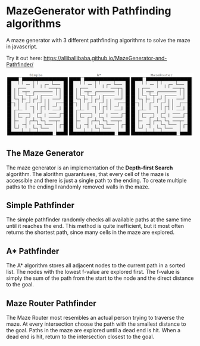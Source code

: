 # MazeGenerator with Pathfinding algorithms
A maze generator with 3 different pathfinding algorithms to solve the maze in javascript.

Try it out here: https://alliballibaba.github.io/MazeGenerator-and-Pathfinder/

![](example.gif)

## The Maze Generator
The maze generator is an implementation of the **Depth-first Search** algorithm. The alorithm guarantuees, 
that every cell of the maze is accessible and there is just a single path to the ending. To create multiple
paths to the ending I randomly removed walls in the maze.

## Simple Pathfinder
The simple pathfinder randomly checks all available paths at the same time until it reaches the end. This method is quite
inefficient, but it most often returns the shortest path, since many cells in the maze are explored.

## A* Pathfinder
The A* algorithm stores all adjacent nodes to the current path in a sorted list. The nodes with the lowest f-value 
are explored first. The f-value is simply the sum of the path from the start to the node and the direct distance to 
the goal.

## Maze Router Pathfinder
The Maze Router most resembles an actual person trying to traverse the maze. At every intersection choose the path
with the smallest distance to the goal. Paths in the maze are explored until a dead end is hit. When a dead end is
hit, return to the intersection closest to the goal.



